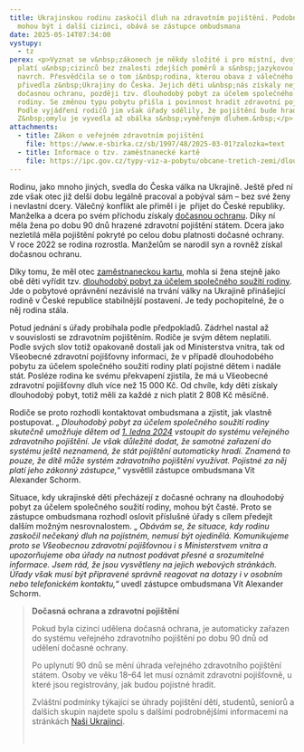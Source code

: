 ```yaml
---
title: Ukrajinskou rodinu zaskočil dluh na zdravotním pojištění. Podobně na tom
  mohou být i další cizinci, obává se zástupce ombudsmana
date: 2025-05-14T07:34:00
vystupy:
  - tz
perex: <p>Vyznat se v&nbsp;zákonech je někdy složité i pro místní, dvojnásob to
  platí u&nbsp;cizinců bez znalosti zdejších poměrů a s&nbsp;jazykovou bariérou
  navrch. Přesvědčila se o tom i&nbsp;rodina, kterou obava z válečného konfliktu
  přivedla z&nbsp;Ukrajiny do Česka. Jejich děti u&nbsp;nás získaly nejprve
  dočasnou ochranu, později tzv. dlouhodobý pobyt za účelem společného soužití
  rodiny. Se změnou typu pobytu přišla i povinnost hradit zdravotní pojištění.
  Podle vyjádření rodičů jim však úřady sdělily, že pojištění bude hradit stát.
  Z&nbsp;omylu je vyvedla až obálka s&nbsp;vyměřeným dluhem.&nbsp;</p>
attachments:
  - title: Zákon o veřejném zdravotním pojištění
    file: https://www.e-sbirka.cz/sb/1997/48/2025-03-01?zalozka=text
  - title: Informace o tzv. zaměstnanecké kartě
    file: https://ipc.gov.cz/typy-viz-a-pobytu/obcane-tretich-zemi/dlouhodobe-pobyty/zamestnanecka-karta/
---
```

<p>Rodinu, jako mnoho jiných, svedla do Česka válka na Ukrajině. Ještě před ní zde však otec již delší dobu legálně pracoval a pobýval sám – bez své ženy i nevlastní dcery. Válečný konflikt ale přiměl i je &nbsp;přijet do&nbsp;České republiky. Manželka a dcera po svém příchodu získaly 
<a href="https://ipc.gov.cz/docasna-ochrana/">dočasnou ochranu</a>.&nbsp;Díky ní měla žena po dobu 90 dnů hrazené zdravotní pojištění státem. Dcera jako nezletilá měla pojištění pokryté po celou dobu platnosti dočasné ochrany. V&nbsp;roce 2022 se rodina rozrostla. Manželům se narodil syn a&nbsp;rovněž získal dočasnou ochranu.&nbsp;</p>
<p>Díky tomu, že měl otec 
<a href="https://ipc.gov.cz/typy-viz-a-pobytu/obcane-tretich-zemi/dlouhodobe-pobyty/zamestnanecka-karta/">zaměstnaneckou kartu</a>, mohla si žena stejně jako obě děti vyřídit tzv. 
<a href="https://ipc.gov.cz/typy-viz-a-pobytu/obcane-tretich-zemi/dlouhodobe-pobyty/povoleni-k-dlouhodobemu-pobytu-za-ucelem-spolecneho-souziti-rodiny/">dlouhodobý pobyt za účelem společného soužití rodiny</a>. Jde o pobytové oprávnění nezávislé na trvání války na Ukrajině přinášející rodině v&nbsp;České republice stabilnější postavení. Je tedy pochopitelné, že o něj rodina stála.</p>
<p>Potud jednání s&nbsp;úřady probíhala podle předpokladů. Zádrhel nastal až v&nbsp;souvislosti se&nbsp;zdravotním pojištěním. Rodiče je svým dětem neplatili. Podle svých slov totiž opakovaně dostali jak od Ministerstva vnitra, tak od Všeobecné zdravotní pojišťovny informaci, že v&nbsp;případě dlouhodobého pobytu za účelem společného soužití rodiny platí pojistné dětem i nadále stát. Posléze rodina ke svému překvapení zjistila, že má u Všeobecné zdravotní pojišťovny dluh více než 15&nbsp;000 Kč. Od chvíle, kdy děti získaly dlouhodobý pobyt, totiž měli za každé z&nbsp;nich platit 2 808 Kč měsíčně.&nbsp;</p>
<p>Rodiče se proto rozhodli kontaktovat ombudsmana a zjistit, jak vlastně postupovat. „
<i>Dlouhodobý pobyt za účelem společného soužití rodiny</i> 
<i>skutečně umožňuje dětem od</i> 
<a href="https://www.vzp.cz/o-nas/aktuality/vzp-cr-je-pripravena-od-1-1-2024-pojistovat-deti-cizincu">
<i>1. ledna 2024</i></a> 
<i>vstoupit do systému veřejného zdravotního pojištění. Je však důležité dodat, že samotné zařazení do systému ještě neznamená, že stát pojištění automaticky hradí. Znamená to pouze, že dítě může systém zdravotního pojištění využívat. Pojistné za něj platí jeho zákonný zástupce,</i>“ vysvětlil zástupce ombudsmana Vít Alexander Schorm.</p>
<p>Situace, kdy ukrajinské děti přecházejí z&nbsp;dočasné ochrany na dlouhodobý pobyt za účelem společného soužití rodiny, mohou být časté. Proto se zástupce ombudsmana rozhodl oslovit příslušné úřady s&nbsp;cílem předejít dalším možným nesrovnalostem. „
<i>Obávám se, že situace, kdy rodinu zaskočil nečekaný dluh na pojistném, nemusí být ojedinělá. Komunikujeme proto se&nbsp;Všeobecnou zdravotní pojišťovnou i s&nbsp;Ministerstvem vnitra a upozorňujeme oba úřady na nutnost podávat přesné a srozumitelné informace. Jsem rád, že jsou vysvětleny na jejich webových stránkách. Úřady však musí být připravené správně reagovat na dotazy i v&nbsp;osobním nebo telefonickém kontaktu,</i>“ uvedl zástupce ombudsmana Vít Alexander Schorm.</p>
<blockquote>
<p>
<strong>Dočasná ochrana a zdravotní pojištění</strong></p>
<p>Pokud byla cizinci udělena dočasná ochrana, je automaticky zařazen do systému veřejného zdravotního pojištění po dobu 90 dnů od udělení dočasné ochrany.</p>
<p>Po uplynutí 90 dnů se mění úhrada veřejného zdravotního pojištění státem. Osoby ve věku 18–64 let musí oznámit zdravotní pojišťovně, u které jsou registrovány, jak budou pojistné hradit.</p>
<p>Zvláštní podmínky týkající se úhrady pojištění dětí, studentů, seniorů a dalších skupin najdete spolu s&nbsp;dalšími podrobnějšími informacemi na stránkách 
<a href="https://www.nasiukrajinci.cz/cs/zdravotni-pojisteni">Naši Ukrajinci</a>.</p>
<p>&nbsp;</p></blockquote>
